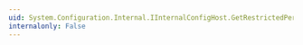 ```yaml
---
uid: System.Configuration.Internal.IInternalConfigHost.GetRestrictedPermissions(System.Configuration.Internal.IInternalConfigRecord,System.Security.PermissionSet@,System.Boolean@)
internalonly: False
---
```

